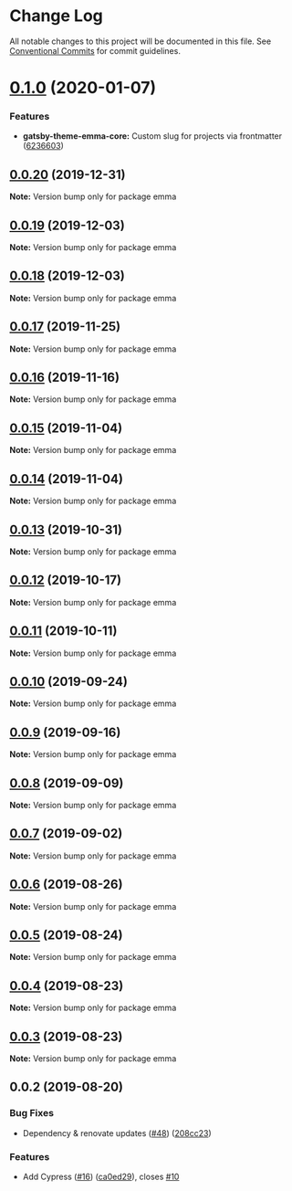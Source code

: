 # Change Log

All notable changes to this project will be documented in this file.
See [Conventional Commits](https://conventionalcommits.org) for commit guidelines.

# [0.1.0](https://github.com/LekoArts/gatsby-themes/compare/emma@0.0.20...emma@0.1.0) (2020-01-07)


### Features

* **gatsby-theme-emma-core:** Custom slug for projects via frontmatter ([6236603](https://github.com/LekoArts/gatsby-themes/commit/62366035d3d3f83a2326c67a0fe28c514fb66f8e))





## [0.0.20](https://github.com/LekoArts/gatsby-themes/compare/emma@0.0.19...emma@0.0.20) (2019-12-31)

**Note:** Version bump only for package emma





## [0.0.19](https://github.com/LekoArts/gatsby-themes/compare/emma@0.0.18...emma@0.0.19) (2019-12-03)

**Note:** Version bump only for package emma





## [0.0.18](https://github.com/LekoArts/gatsby-themes/compare/emma@0.0.17...emma@0.0.18) (2019-12-03)

**Note:** Version bump only for package emma





## [0.0.17](https://github.com/LekoArts/gatsby-themes/compare/emma@0.0.16...emma@0.0.17) (2019-11-25)

**Note:** Version bump only for package emma





## [0.0.16](https://github.com/LekoArts/gatsby-themes/compare/emma@0.0.15...emma@0.0.16) (2019-11-16)

**Note:** Version bump only for package emma





## [0.0.15](https://github.com/LekoArts/gatsby-themes/compare/emma@0.0.14...emma@0.0.15) (2019-11-04)

**Note:** Version bump only for package emma





## [0.0.14](https://github.com/LekoArts/gatsby-themes/compare/emma@0.0.13...emma@0.0.14) (2019-11-04)

**Note:** Version bump only for package emma





## [0.0.13](https://github.com/LekoArts/gatsby-themes/compare/emma@0.0.12...emma@0.0.13) (2019-10-31)

**Note:** Version bump only for package emma





## [0.0.12](https://github.com/LekoArts/gatsby-themes/compare/emma@0.0.11...emma@0.0.12) (2019-10-17)

**Note:** Version bump only for package emma





## [0.0.11](https://github.com/LekoArts/gatsby-themes/compare/emma@0.0.10...emma@0.0.11) (2019-10-11)

**Note:** Version bump only for package emma





## [0.0.10](https://github.com/LekoArts/gatsby-themes/compare/emma@0.0.9...emma@0.0.10) (2019-09-24)

**Note:** Version bump only for package emma





## [0.0.9](https://github.com/LekoArts/gatsby-themes/compare/emma@0.0.8...emma@0.0.9) (2019-09-16)

**Note:** Version bump only for package emma





## [0.0.8](https://github.com/LekoArts/gatsby-themes/compare/emma@0.0.7...emma@0.0.8) (2019-09-09)

**Note:** Version bump only for package emma





## [0.0.7](https://github.com/LekoArts/gatsby-themes/compare/emma@0.0.6...emma@0.0.7) (2019-09-02)

**Note:** Version bump only for package emma





## [0.0.6](https://github.com/LekoArts/gatsby-themes/compare/emma@0.0.5...emma@0.0.6) (2019-08-26)

**Note:** Version bump only for package emma





## [0.0.5](https://github.com/LekoArts/gatsby-themes/compare/emma@0.0.4...emma@0.0.5) (2019-08-24)

**Note:** Version bump only for package emma





## [0.0.4](https://github.com/LekoArts/gatsby-themes/compare/emma@0.0.3...emma@0.0.4) (2019-08-23)

**Note:** Version bump only for package emma





## [0.0.3](https://github.com/LekoArts/gatsby-themes/compare/emma@0.0.2...emma@0.0.3) (2019-08-23)

**Note:** Version bump only for package emma





## 0.0.2 (2019-08-20)


### Bug Fixes

* Dependency & renovate updates ([#48](https://github.com/LekoArts/gatsby-themes/issues/48)) ([208cc23](https://github.com/LekoArts/gatsby-themes/commit/208cc23))


### Features

* Add Cypress ([#16](https://github.com/LekoArts/gatsby-themes/issues/16)) ([ca0ed29](https://github.com/LekoArts/gatsby-themes/commit/ca0ed29)), closes [#10](https://github.com/LekoArts/gatsby-themes/issues/10)
